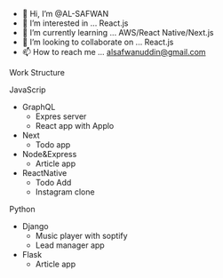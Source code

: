 - 👋 Hi, I’m @AL-SAFWAN
- 👀 I’m interested in ... React.js
- 🌱 I’m currently learning ... AWS/React Native/Next.js
- 💞️ I’m looking to collaborate on ... React.js
- 📫 How to reach me ... alsafwanuddin@gmail.com

<!---
AL-SAFWAN/AL-SAFWAN is a ✨ special ✨ repository because its `README.md` (this file) appears on your GitHub profile.
You can click the Preview link to take a look at your changes.
--->

Work Structure 

JavaScrip 
  - GraphQL 
    - Expres server 
    - React app with Applo
  - Next
    - Todo app
  - Node&Express
    - Article app 
  - ReactNative
    - Todo Add
    - Instagram clone
    
Python 
  - Django 
    - Music player with soptify
    - Lead manager app
  - Flask
    - Article app

 

